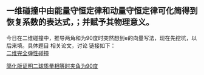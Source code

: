 ## 一维碰撞中由能量守恒定律和动量守恒定律可化简得到恢复系数的表达式，；并赋予其物理意义。
今日在二维碰撞中，推导两角和为90度时突然想到e的向量写法，现在先挖坑，以后来填。具体题目
相关论文，讨论 链接如下：  
[二维完全弹性碰撞](http://wltb.cnjournals.com/ch/reader/create_pdf.aspx?file_no=20170199&year_id=2017&quarter_id=12&falg=1)  

[简化版证明二球质量相等时夹角为90度](http://www.doc88.com/p-7364272995237.html)
